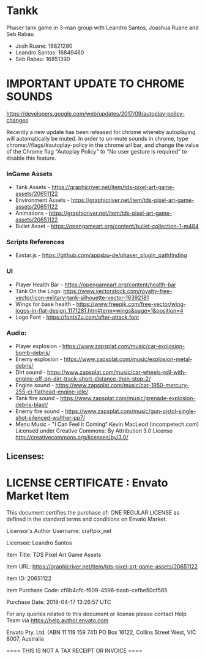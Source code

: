 # Tankk
Phaser tank game in 3-man group with Leandro Santos, Joashua Ruane and Seb Rabau
* Josh Ruane: 16821280       
* Leandro Santos: 16849460  
* Seb Rabau: 16851390

# **IMPORTANT UPDATE TO CHROME SOUNDS**
https://developers.google.com/web/updates/2017/09/autoplay-policy-changes

Recently a new update has been released for chrome whereby autoplaying will automatically be muted. In order to un-mute sounds in chrome, type chrome://flags/#autoplay-policy in the chrome url bar, and change the value of the Chrome flag "Autoplay Policy" to "No user gesture is required" to disable this feature.  

### InGame Assets
* Tank Assets - https://graphicriver.net/item/tds-pixel-art-game-assets/20651122
* Environment Assets - https://graphicriver.net/item/tds-pixel-art-game-assets/20651122
* Animations - https://graphicriver.net/item/tds-pixel-art-game-assets/20651122
* Bullet Asset - https://opengameart.org/content/bullet-collection-1-m484

### Scripts References
* Eastar.js - https://github.com/appsbu-de/phaser_plugin_pathfinding

### UI
* Player Health Bar - https://opengameart.org/content/health-bar
* Tank On the Logo: https://www.vectorstock.com/royalty-free-vector/icon-military-tank-silhouette-vector-16392181
* Wings for base health - https://www.freepik.com/free-vector/wing-logos-in-flat-design_1171281.htm#term=wings&page=1&position=4
* Logo Font - https://fonts2u.com/after-attack.font

### Audio:
* Player explosion - https://www.zapsplat.com/music/car-explosion-bomb-debris/
* Enemy explosion - https://www.zapsplat.com/music/explosion-metal-debris/
* Dirt sound - https://www.zapsplat.com/music/car-wheels-roll-with-engine-off-on-dirt-track-short-distance-then-stop-2/
* Engine sound - https://www.zapsplat.com/music/car-1950-mercury-255-ci-flathead-engine-idle/
* Tank fire sound - https://www.zapsplat.com/music/grenade-explosion-debris-blast/
* Enemy fire sound - https://www.zapsplat.com/music/gun-pistol-single-shot-silenced-walther-pp7/
* Menu Music - "I Can Feel it Coming" Kevin MacLeod (incompetech.com) Licensed under Creative Commons: By Attribution 3.0 License http://creativecommons.org/licenses/by/3.0/

## Licenses:

LICENSE CERTIFICATE : Envato Market Item
==============================================

This document certifies the purchase of:
ONE REGULAR LICENSE
as defined in the standard terms and conditions on Envato Market.

Licensor's Author Username:
craftpix_net

Licensee:
Leandro Santos

Item Title:
TDS Pixel Art Game Assets

Item URL:
https://graphicriver.net/item/tds-pixel-art-game-assets/20651122

Item ID:
20651122

Item Purchase Code:
cf8b4cfc-f609-4596-baab-cefbe50cf585

Purchase Date:
2018-04-17 13:26:57 UTC

For any queries related to this document or license please contact Help Team via https://help.author.envato.com

Envato Pty. Ltd. (ABN 11 119 159 741)
PO Box 16122, Collins Street West, VIC 8007, Australia

==== THIS IS NOT A TAX RECEIPT OR INVOICE ====
